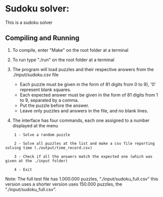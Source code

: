 # Sudoku solver:
This is a sudoku solver

## Compiling and Running
1. To compile, enter "Make" on the root folder at a terminal

2. To run type "./run" on the root folder at a terminal

3. The program will load puzzles and their respective answers from the ./input/sudoku.csv file
	* Each puzzle must be given in the form of 81 digits from 0 to 9), '0' represent blank squares.
	* Each expected answer must be given in the form of 81 digits from 1 to 9, separated by a comma.
	* Put the puzzle before the answer.
	* Leave only puzzles and answers in the file, and no blank lines.

4. The interface has four commands, each one assigned to a number displayed at the menu
```
	1 - Solve a random puzzle

	2 - Solve all puzzles at the list and make a csv file reporting solving time (./output/time_record.csv)

	3 - Check if all the answers match the expected one (which was given at the ./input folder)

	4 - Exit
```

Note: The full test file has 1.000.000 puzzles, "./input/sudoku_full.csv" this version uses a shorter version uses 150.000 puzzles, the "./input/sudoku_full.csv".
